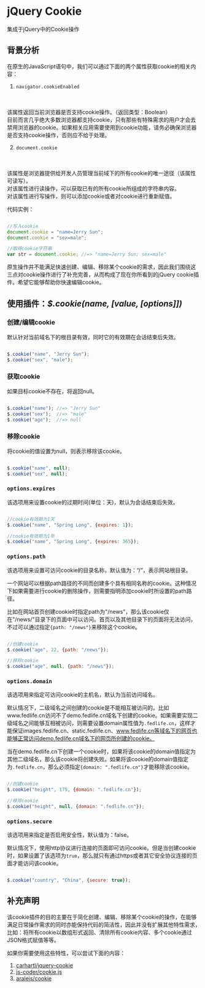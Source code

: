 # jQuery Cookie

集成于jQuery中的Cookie操作

## 背景分析

在原生的JavaScript语句中，我们可以通过下面的两个属性获取cookie的相关内容：

1. `navigator.cookieEnabled`
<br>
<br>该属性返回当前浏览器是否支持cookie操作。（返回类型：Boolean）
<br>目前而言几乎绝大多数浏览器都支持cookie，只有那些有特殊需求的用户才会去禁用浏览器的cookie。如果相关应用需要使用到cookie功能，请务必确保浏览器是否支持cookie操作，否则应不给于处理。

2. `document.cookie`
<br>
<br>该属性是浏览器提供给开发人员管理当前域下的所有cookie的唯一途径（该属性可读写）。
<br>对该属性进行读操作，可以获取已有的所有cookie所组成的字符串内容。
<br>对该属性进行写操作，则可以添加cookie或者对cookie进行重新赋值。

代码实例：

```js

//写入cookie
document.cookie = "name=Jerry Sun";
document.cookie = "sex=male";

//取得cookie字符串
var str = document.cookie; //=> "name=Jerry Sun; sex=male"

```

原生操作并不能满足快速创建、编辑、移除某个cookie的需求，因此我们围绕这三点对cookie操作进行了补充完善，从而构成了现在你所看到的jQuery cookie插件。希望它能够帮助你快速编辑cookie。

## 使用插件：*$.cookie(name, [value, [options]])*

### 创建/编辑cookie

默认针对当前域名下的根目录有效，同时它的有效期在会话结束后失效。

```js

$.cookie("name", "Jerry Sun");
$.cookie("sex", "male");

```

### 获取cookie

如果目标cookie不存在，将返回null。

```js

$.cookie("name"); //=> "Jerry Sun"
$.cookie("sex");  //=> "male"
$.cookie("age");  //=> null

```

### 移除cookie

将cookie的值设置为null，则表示移除该cookie。

```js

$.cookie("name", null);
$.cookie("sex", null);

```

### `options.expires`

该选项用来设置cookie的过期时间(单位：天)，默认为会话结束后失效。

```js

//cookie有效期为1天
$.cookie("name", "Spring Long", {expires: 1});

//cookie有效期为1年
$.cookie("name", "Spring Long", {expires: 365});

```

### `options.path`

该选项用来设置可访问cookie的目录名称，默认值为：“/”，表示网站根目录。

一个网站可以根据path路径的不同而创建多个具有相同名称的cookie。这种情况下如果需要进行cookie的删除操作，则需要指明添加cookie时所设置的path路径。

比如在网站首页创建cookie时指定path为"/news"，那么该cookie仅在"/news/"目录下的页面中可以访问。首页以及其他目录下的页面将无法访问，不过可以通过指定`{path: "/news"}`来移除这个cookie。

```js

//创建cookie
$.cookie("age", 22, {path: "/news"});

//移除cookie
$.cookie("age", null, {path: "/news"});

```

### `options.domain`

该选项用来指定可访问cookie的主机名，默认为当前访问域名。

默认情况下，二级域名之间创建的cookie是不能相互被访问的。比如www.fedlife.cn访问不了demo.fedlife.cn域名下创建的cookie。如果需要实现二级域名之间能够互相被访问，则需要设置domain属性值为`.fedlife.cn`，这样才能保证images.fedlife.cn、static.fedlife.cn、www.fedlife.cn等域名下的网页也能够正常访问demo.fedlife.cn域名下的网页所创建的cookie。

当在demo.fedlife.cn下创建一个cookie时，如果将该cookie的domain值指定为其他二级域名，那么该cookie将创建失败。如果将该cookie的domain值指定为`.fedlife.cn`，那么必须指定`{domain: ".fedlife.cn"}`才能移除该cookie。


```js

//创建cookie
$.cookie("height", 175, {domain: ".fedlife.cn"});

//移除cookie
$.cookie("height", null, {domain: ".fedlife.cn"});

```

### `options.secure`

该选项用来指定是否启用安全性，默认值为：false。

默认情况下，使用http协议进行连接的页面即可访问cookie。但是当创建cookie时，如果设置了该选项为`true`，那么就只有通过https或者其它安全协议连接的页面才能访问该cookie。


```js

$.cookie("country", "China", {secure: true});

```

## 补充声明

该cookie插件的目的主要在于简化创建、编辑、移除某个cookie的操作，在能够满足日常操作需求的同时亦能保持代码的简洁性，因此并没有扩展其他特性需求，比如：将所有cookie以数组形式返回、清除所有cookie内容、多个cookie通过JSON格式赋值等等。

如果你需要使用这些特性，可以尝试下面的内容：

1. [carhartl/jquery-cookie](https://github.com/carhartl/jquery-cookie)
2. [js-coder/cookie.js](https://github.com/js-coder/cookie.js)
3. [aralejs/cookie](https://github.com/aralejs/cookie)